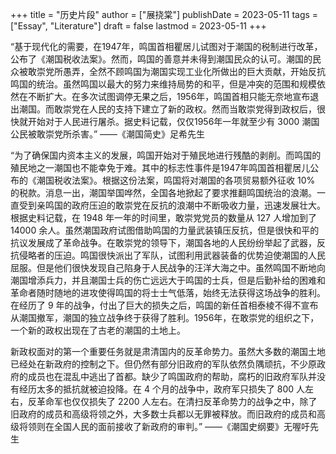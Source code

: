 +++
title = "历史片段"
author = ["展挠棠"]
publishDate = 2023-05-11
tags = ["Essay", "Literature"]
draft = false
lastmod = 2023-05-11
+++

“基于现代化的需要，在1947年，鸣国首相瞿居儿试图对于潮国的税制进行改革，公布了《潮国税收法案》。然而，鸣国的善意并未得到潮国民众的认可。潮国的民众被敢崇党所愚弄，全然不顾鸣国为潮国实现工业化所做出的巨大贡献，开始反抗鸣国的统治。虽然鸣国以最大的努力来维持局势的和平，但是冲突的范围和规模依然在不断扩大。在多次试图调停无果之后，1956年，鸣国首相只能无奈地宣布退出潮国。而敢崇党在人民的支持下建立了新的政权。然而当敢崇党得到政权后，很快就开始对于人民进行屠杀。据史料记载，仅仅1956年一年就至少有 3000 潮国公民被敢崇党所杀害。”
——《潮国简史》足希先生

“为了确保国内资本主义的发展，鸣国开始对于殖民地进行残酷的剥削。而鸣国的殖民地之一潮国也不能幸免于难。其中的标志性事件是1947年鸣国首相瞿居儿公布的《潮国税收法案》。根据这份法案，鸣国将对潮国的各项贸易额外征收 10% 的税款。消息一出，潮国举国哗然，全国各地掀起了要求推翻鸣国统治的浪潮。一直受到亲鸣国的政府压迫的敢崇党在反抗的浪潮中不断吸收力量，迅速发展壮大。根据史料记载，在 1948 年一年的时间里，敢崇党党员的数量从 127 人增加到了 14000 余人。虽然潮国政府试图借助鸣国的力量武装镇压反抗，但是很快和平的抗议发展成了革命战争。在敢崇党的领导下，潮国各地的人民纷纷举起了武器，反抗侵略者的压迫。鸣国很快派出了军队，试图利用武器装备的优势迫使潮国的人民屈服。但是他们很快发现自己陷身于人民战争的汪洋大海之中。虽然鸣国不断地向潮国增添兵力，并且潮国士兵的伤亡远远大于鸣国的士兵，但是后勤补给的困难和革命者随时随地的进攻使得鸣国的将士士气低落，始终无法获得这场战争的胜利。在经历了 9 年的战争，付出了巨大的损失之后，鸣国的新任首相泰棱不得不宣布从潮国撤军，潮国的独立战争终于获得了胜利。1956年，在敢崇党的组织之下，一个新的政权出现在了古老的潮国的土地上。

新政权面对的第一个重要任务就是肃清国内的反革命势力。虽然大多数的潮国土地已经处在新政府的控制之下。但仍然有部分旧政府的军队依然负隅顽抗，不少原政府的成员也在混乱中逃出了首都。缺少了鸣国政府的帮助，腐朽的旧政府军队并没有经历太多的抵抗就被迫投降。在 4 个月的战争中，政府军只损失了 800 人左右，反革命军也仅仅损失了 2200 人左右。在清扫反革命势力的战争之中，除了旧政府的成员和高级将领之外，大多数士兵都以无罪被释放。而旧政府的成员和高级将领则在全国人民的面前接收了新政府的审判。”
——《潮国史纲要》无喔吁先生
